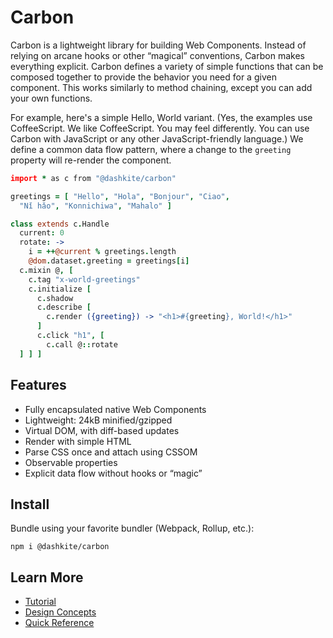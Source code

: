 # Carbon

Carbon is a lightweight library for building Web Components. Instead of relying on arcane hooks or other “magical” conventions, Carbon makes everything explicit. Carbon defines a variety of simple functions that can be composed together to provide the behavior you need for a given component. This works similarly to method chaining, except you can add your own functions.

For example, here's a simple Hello, World variant. (Yes, the examples use CoffeeScript. We like CoffeeScript. You may feel differently. You can use Carbon with JavaScript or any other JavaScript-friendly language.) We define a common data flow pattern, where a change to the `greeting` property will re-render the component.

```coffeescript
import * as c from "@dashkite/carbon"

greetings = [ "Hello", "Hola", "Bonjour", "Ciao",
  "Nǐ hǎo", "Konnichiwa", "Mahalo" ]

class extends c.Handle
  current: 0
  rotate: ->
    i = ++@current % greetings.length
    @dom.dataset.greeting = greetings[i]
  c.mixin @, [
    c.tag "x-world-greetings"
    c.initialize [
      c.shadow
      c.describe [
        c.render ({greeting}) -> "<h1>#{greeting}, World!</h1>"
      ]
      c.click "h1", [
        c.call @::rotate
  ] ] ]
```

## Features

- Fully encapsulated native Web Components
- Lightweight: 24kB minified/gzipped
- Virtual DOM, with diff-based updates
- Render with simple HTML
- Parse CSS once and attach using CSSOM
- Observable properties
- Explicit data flow without hooks or “magic”

## Install

Bundle using your favorite bundler (Webpack, Rollup, etc.):

```
npm i @dashkite/carbon
```

## Learn More

- [Tutorial](./tutorial.md)
- [Design Concepts](./design-concepts.md)
- [Quick Reference](quick-reference.md)
